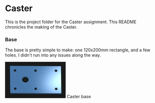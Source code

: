 # Caster

This is the project folder for the Caster assignment. This README chronicles the making of the Caster.


### Base

The base is pretty simple to make: one 120x200mm rectangle, and a few holes. I didn't run into any issues along the way. 

<img src="/caster/images/base.png" width="200px" height="120px" alt="Base">
Caster base
